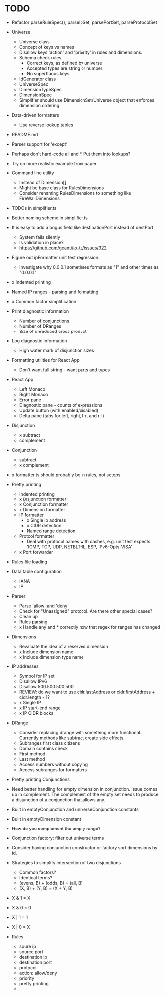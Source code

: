 # TODO

* Refactor parseRuleSpec(), parseIpSet, parsePortSet, parseProtocolSet
* Universe
  * Universe class
  * Concept of keys vs names
  * Disallow keys 'action' and 'priority' in rules and dimensions.
  * Schema check rules.
    * Correct keys, as defined by universe
    * Accepted types are string or number
    * No superfluous keys
  * IdGenerator class
  * UniverseSpec
  * DimensionTypeSpec
  * DimensionSpec
  * Simplifier should use DimensionSet/Universe object that enforces dimension ordering
* Data-driven formatters
  * Use reverse lookup tables
* README.md
* Parser support for 'except'
* Perhaps don't hard-code all and *. Put them into lookups?
* Try on more realistic example from paper
* Command line utility
  * Instead of Dimension[]
  * Might be base class for RulesDimensions
  * Consider renaming RulesDimensions to something like FireWallDimensions
* TODOs in simplifier.ts
* Better naming scheme in simplifier.ts
* It is easy to add a bogus field like destinationPort instead of destPort
  * System fails silently
  * Is validation in place?
  * https://github.com/gcanti/io-ts/issues/322
* Figure out ipFormatter unit test regression.
  * Investigate why 0.0.0.1 sometimes formats as "1" and other times as "0.0.0.1"
* x Indented printing
* Named IP ranges - parsing and formatting
* x Common factor simplification
* Print diagnostic information
  * Number of conjunctions
  * Number of DRanges
  * Size of unreduced cross product
* Log diagnostic information
  * High water mark of disjunction sizes
* Formatting utilities for React App
  * Don't want full string - want parts and types
* React App
  * Left Monaco
  * Right Monaco
  * Error pane
  * Diagnostic pane - counts of expressions
  * Update button (with enabled/disabled)
  * Delta pane (tabs for left, right, l-r, and r-l)

* Disjunction
  * x subtract
  * complement
* Conjunction
  * subtract
  * x complement
* x formatter.ts should probably be in rules, not setops.
* Pretty printing
  * Indented printing
  * x Disjunction formatter
  * x Conjunction formatter
  * x Dimension formatter
  * IP formatter
    * x Single ip address
    * x CIDR detection
    * Named range detection
  * Protcol formatter
    * Deal with protocol names with dashes, e.g. unit test expects 'ICMP, TCP, UDP, NETBLT-IL, ESP, IPv6-Opts-VISA'
  * x Port forwarder

* Rules file loading
* Data table configuration
  * IANA
  * IP
* Parser
  * Parse 'allow' and 'deny'
  * Check for "Unassigned" protocol. Are there other special cases?
  * Clean up
  * Rules parsing
  * x Handle any and * correctly now that regex for ranges has changed
* Dimensions
  * Revaluate the idea of a reserved dimension
  * x Include dimension name
  * x Include dimension type name
* IP addresses
  * Symbol for IP set
  * Disallow IPv6
  * Disallow 500.500.500.500
  * REVIEW: do we want to use cidr.lastAddress or cidr.firstAddress + cidr.length - 1?
  * x Single IP
  * x IP start-end range
  * x IP CIDR blocks

* DRange
  * Consider replacing drange with something more functional. Currently methods like subtract create side effects.
  * Subranges first class citizens
  * Domain contains check
  * First method
  * Last method
  * Access numbers without copying
  * Access subranges for formatters
* Pretty printing Conjunctions
* Need better handling for empty dimension in conjunction. Issue comes up in complement. The complement of the empty set needs to produce a disjunction of a conjunction that allows any.
* Built in emptyConjunction and universeConjunction constants
* Built in emptyDimension constant
* How do you complement the empty range?
* Conjunction factory: filter out universe terms
* Consider having conjunction constructor or factory sort dimensions by id.
* Strategies to simplify intersection of two disjunctions
  * Common factors?
  * Identical terms?
  * (evens, B) + (odds, B) = (all, B)
  * (X, B) + (Y, B) = (X + Y, B)
* X & 1 = X
* X & 0 = 0
* X | 1 = 1
* X | 0 = X
* Rules
  * soure ip
  * source port
  * destination ip
  * destination port
  * protocol
  * action: allow/deny
  * priority
  * pretty printing
  * 
